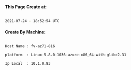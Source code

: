 
   
#### This Page Create at:

```bash

2021-07-24 - 18:52:54 UTC

```

#### Create By Machine:

```bash

Host Name : fv-az71-816

platform  : Linux-5.8.0-1036-azure-x86_64-with-glibc2.31

Ip Local  : 10.1.0.83

```

